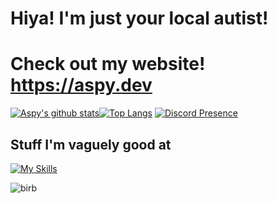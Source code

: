# Hiya! I'm just your local autist!
# Check out my website! https://aspy.dev
[![Aspy's github stats](https://github-readme-stats.vercel.app/api?username=SomeAspy&count_private=true&include_all_commits=true&show_icons=true&theme=dark&hide_border=true)](https://github.com/anuraghazra/github-readme-stats)[![Top Langs](https://github-readme-stats.vercel.app/api/top-langs/?username=SomeAspy&layout=compact&theme=dark&count_private=true&hide_border=true&langs_count=10)](https://github.com/anuraghazra/github-readme-stats)
[![Discord Presence](https://lanyard.cnrad.dev/api/516750892372852754)](https://discord.com/users/516750892372852754)
## Stuff I'm vaguely good at
[![My Skills](https://skillicons.dev/icons?i=js,html,css,cloudflare,java,linux,md,nginx,nodejs,py,vscode,react,raspberrypi)](https://skillicons.dev)

![birb](https://user-images.githubusercontent.com/33640860/149058683-8ca11612-6e8d-4a91-8a0f-ae9cf0cf02f6.png)
